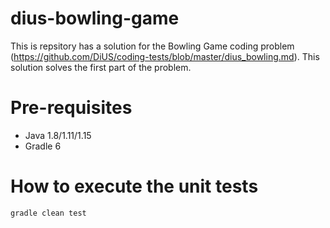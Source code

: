 # dius-bowling-game

This is repsitory has a solution for the Bowling Game coding problem (https://github.com/DiUS/coding-tests/blob/master/dius_bowling.md).
This solution solves the first part of the problem.


# Pre-requisites
* Java 1.8/1.11/1.15
* Gradle 6


# How to execute the unit tests
 `gradle clean test`

